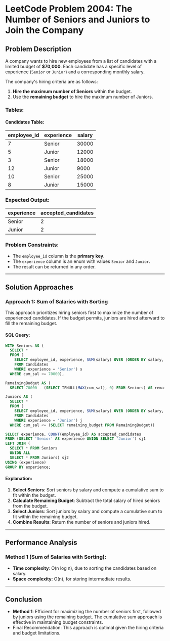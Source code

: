 # LeetCode Problem 2004: The Number of Seniors and Juniors to Join the Company

## Problem Description
A company wants to hire new employees from a list of candidates with a limited budget of **$70,000**. Each candidate has a specific level of experience (`Senior` or `Junior`) and a corresponding monthly salary.

The company's hiring criteria are as follows:
1. **Hire the maximum number of Seniors** within the budget.
2. Use the **remaining budget** to hire the maximum number of Juniors.

### Tables:

#### Candidates Table:

| employee_id | experience | salary |
|------------|-----------|-------|
| 7          | Senior    | 30000 |
| 5          | Junior    | 12000 |
| 3          | Senior    | 18000 |
| 12         | Junior    | 9000  |
| 10         | Senior    | 25000 |
| 8          | Junior    | 15000 |

### Expected Output:

| experience | accepted_candidates |
|-----------|---------------------|
| Senior    | 2                   |
| Junior    | 2                   |

### Problem Constraints:
- The `employee_id` column is the **primary key**.
- The `experience` column is an enum with values `Senior` and `Junior`.
- The result can be returned in any order.

---

## Solution Approaches

### Approach 1: Sum of Salaries with Sorting
This approach prioritizes hiring seniors first to maximize the number of experienced candidates. If the budget permits, juniors are hired afterward to fill the remaining budget.

#### SQL Query:
```sql
WITH Seniors AS (
  SELECT *
  FROM (
    SELECT employee_id, experience, SUM(salary) OVER (ORDER BY salary, employee_id) AS cum_sal
    FROM Candidates
    WHERE experience = 'Senior') s
  WHERE cum_sal <= 70000),

RemainingBudget AS (
  SELECT 70000 - (SELECT IFNULL(MAX(cum_sal), 0) FROM Seniors) AS remaining_budget),

Juniors AS (
  SELECT *
  FROM (
    SELECT employee_id, experience, SUM(salary) OVER (ORDER BY salary, employee_id) AS cum_sal
    FROM Candidates
    WHERE experience = 'Junior') j
  WHERE cum_sal <= (SELECT remaining_budget FROM RemainingBudget))

SELECT experience, COUNT(employee_id) AS accepted_candidates
FROM (SELECT 'Senior' AS experience UNION SELECT 'Junior') sj1
LEFT JOIN (
  SELECT * FROM Seniors
  UNION ALL
  SELECT * FROM Juniors) sj2 
USING (experience)
GROUP BY experience;
```

#### Explanation:
1. **Select Seniors**: Sort seniors by salary and compute a cumulative sum to fit within the budget.
2. **Calculate Remaining Budget**: Subtract the total salary of hired seniors from the budget.
3. **Select Juniors**: Sort juniors by salary and compute a cumulative sum to fit within the remaining budget.
4. **Combine Results**: Return the number of seniors and juniors hired.

---

## Performance Analysis

### Method 1 (Sum of Salaries with Sorting):
- **Time complexity**: O(n log n), due to sorting the candidates based on salary.
- **Space complexity**: O(n), for storing intermediate results.

---

## Conclusion
- **Method 1**: Efficient for maximizing the number of seniors first, followed by juniors using the remaining budget. The cumulative sum approach is effective in maintaining budget constraints.
- Final Recommendation: This approach is optimal given the hiring criteria and budget limitations.
